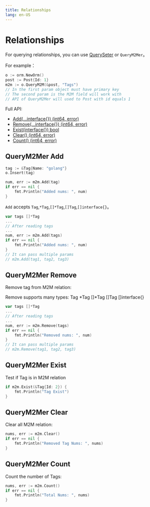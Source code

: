 ```yaml
---
title: Relationships
lang: en-US
---
```


# Relationships

For querying relationships, you can use [QuerySeter](query_seter.md) or `QueryM2Mer`。

For example：

```go
o := orm.NewOrm()
post := Post{Id: 1}
m2m := o.QueryM2M(&post, "Tags")
// In the first param object must have primary key
// The second param is the M2M field will work with
// API of QueryM2Mer will used to Post with id equals 1
```

Full API:

- [Add(...interface{}) (int64, error)](#querym2mer-add)
- [Remove(...interface{}) (int64, error)](#querym2mer-remove)
- [Exist(interface{}) bool](#querym2mer-exist)
- [Clear() (int64, error)](#querym2mer-clear)
- [Count() (int64, error)](#querym2mer-count)

## QueryM2Mer Add

```go
tag := &Tag{Name: "golang"}
o.Insert(tag)

num, err := m2m.Add(tag)
if err == nil {
	fmt.Println("Added nums: ", num)
}
```

`Add` accepts `Tag`,`*Tag`,`[]*Tag`,`[]Tag`,`[]interface{}`。

```go
var tags []*Tag
...
// After reading tags
...
num, err := m2m.Add(tags)
if err == nil {
    fmt.Println("Added nums: ", num)
}
// It can pass multiple params
// m2m.Add(tag1, tag2, tag3)
```

## QueryM2Mer Remove

Remove tag from M2M relation:

Remove supports many types: Tag *Tag []*Tag []Tag []interface{}

```go
var tags []*Tag
...
// After reading tags
...
num, err := m2m.Remove(tags)
if err == nil {
    fmt.Println("Removed nums: ", num)
}
// It can pass multiple params
// m2m.Remove(tag1, tag2, tag3)
```

## QueryM2Mer Exist

Test if Tag is in M2M relation

```go
if m2m.Exist(&Tag{Id: 2}) {
    fmt.Println("Tag Exist")
}
```

## QueryM2Mer Clear

Clear all M2M relation:

```go
nums, err := m2m.Clear()
if err == nil {
    fmt.Println("Removed Tag Nums: ", nums)
}
```

## QueryM2Mer Count

Count the number of Tags:

```go
nums, err := m2m.Count()
if err == nil {
    fmt.Println("Total Nums: ", nums)
}
```
